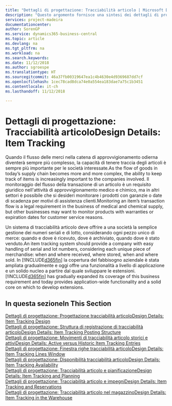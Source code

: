 ```yaml
---
title: "Dettagli di progettazione: Tracciabilità articolo | Microsoft Docs"
description: "Questo argomento fornisce una sintesi dei dettagli di progettazione per la tracciabilità articolo."
services: project-madeira
documentationcenter: 
author: SorenGP
ms.service: dynamics365-business-central
ms.topic: article
ms.devlang: na
ms.tgt_pltfrm: na
ms.workload: na
ms.search.keywords: 
ms.date: 11/12/2018
ms.author: sgroespe
ms.translationtype: HT
ms.sourcegitcommit: 46a37fb00319647ea1c4b4630e4d9369687dd7cf
ms.openlocfilehash: 1cec78cad8dca74e0a554ea183dae7a75c1b3451
ms.contentlocale: it-ch
ms.lasthandoff: 11/12/2018

---
```

# <a name="design-details-item-tracking"></a><span data-ttu-id="18ed6-103">Dettagli di progettazione: Tracciabilità articolo</span><span class="sxs-lookup"><span data-stu-id="18ed6-103">Design Details: Item Tracking</span></span>
<span data-ttu-id="18ed6-104">Quando il flusso delle merci nella catena di approvvigionamento odierna diventerà sempre più complesso, la capacità di tenere traccia degli articoli è sempre più importante per le società interessate.</span><span class="sxs-lookup"><span data-stu-id="18ed6-104">As the flow of goods in today’s supply chain becomes more and more complex, the ability to keep track of items is increasingly important to the companies involved.</span></span> <span data-ttu-id="18ed6-105">Il monitoraggio del flusso della transazione di un articolo è un requisito giuridico nell'attività di approvvigionamento medico e chimico, ma in altri settori è possibile che si desideri monitorare i prodotti con garanzie o date di scadenza per motivi di assistenza clienti.</span><span class="sxs-lookup"><span data-stu-id="18ed6-105">Monitoring an item’s transaction flow is a legal requirement in the business of medical and chemical supply, but other businesses may want to monitor products with warranties or expiration dates for customer service reasons.</span></span>  

<span data-ttu-id="18ed6-106">Un sistema di tracciabilità articolo deve offrire a una società la semplice gestione dei numeri seriali e di lotto, considerando ogni pezzo unico di merce: quando e dove è ricevuto, dove è archiviato, quando dove è stato venduto.</span><span class="sxs-lookup"><span data-stu-id="18ed6-106">An item tracking system should provide a company with easy handling of serial and lot numbers, considering each unique piece of merchandise: when and where received, where stored, when and where sold.</span></span> <span data-ttu-id="18ed6-107">In [!INCLUDE[d365fin](includes/d365fin_md.md)] la copertura del fabbisogno aziendale è stata ampliata gradualmente e oggi offre una funzionalità a livello di applicazione e un solido nucleo a partire dal quale sviluppare le estensioni.</span><span class="sxs-lookup"><span data-stu-id="18ed6-107">[!INCLUDE[d365fin](includes/d365fin_md.md)] has gradually expanded its coverage of this business requirement and today provides application-wide functionality and a solid core on which to develop extensions.</span></span>  

## <a name="in-this-section"></a><span data-ttu-id="18ed6-108">In questa sezione</span><span class="sxs-lookup"><span data-stu-id="18ed6-108">In This Section</span></span>  
[<span data-ttu-id="18ed6-109">Dettagli di progettazione: Progettazione tracciabilità articolo</span><span class="sxs-lookup"><span data-stu-id="18ed6-109">Design Details: Item Tracking Design</span></span>](design-details-item-tracking-design.md)  
[<span data-ttu-id="18ed6-110">Dettagli di progettazione: Struttura di registrazione di tracciabilità articolo</span><span class="sxs-lookup"><span data-stu-id="18ed6-110">Design Details: Item Tracking Posting Structure</span></span>](design-details-item-tracking-posting-structure.md)  
[<span data-ttu-id="18ed6-111">Dettagli di progettazione: Movimenti di tracciabilità articolo storici e attivi</span><span class="sxs-lookup"><span data-stu-id="18ed6-111">Design Details: Active versus Historic Item Tracking Entries</span></span>](design-details-active-versus-historic-item-tracking-entries.md)  
[<span data-ttu-id="18ed6-112">Dettagli di progettazione: Finestra righe tracciabilità articolo</span><span class="sxs-lookup"><span data-stu-id="18ed6-112">Design Details: Item Tracking Lines Window</span></span>](design-details-item-tracking-lines-window.md)  
[<span data-ttu-id="18ed6-113">Dettagli di progettazione: Disponibilità tracciabilità articolo</span><span class="sxs-lookup"><span data-stu-id="18ed6-113">Design Details: Item Tracking Availability</span></span>](design-details-item-tracking-availability.md)  
[<span data-ttu-id="18ed6-114">Dettagli di progettazione: Tracciabilità articolo e pianificazione</span><span class="sxs-lookup"><span data-stu-id="18ed6-114">Design Details: Item Tracking and Planning</span></span>](design-details-item-tracking-and-planning.md)  
[<span data-ttu-id="18ed6-115">Dettagli di progettazione: Tracciabilità articolo e impegni</span><span class="sxs-lookup"><span data-stu-id="18ed6-115">Design Details: Item Tracking and Reservations</span></span>](design-details-item-tracking-and-reservations.md)  
[<span data-ttu-id="18ed6-116">Dettagli di progettazione: Tracciabilità articolo nel magazzino</span><span class="sxs-lookup"><span data-stu-id="18ed6-116">Design Details: Item Tracking in the Warehouse</span></span>](design-details-item-tracking-in-the-warehouse.md)

